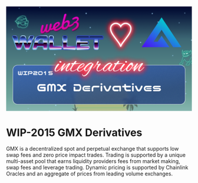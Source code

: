 ![image](../images/2015.png)

# WIP-2015 GMX Derivatives

GMX is a decentralized spot and perpetual exchange that supports low swap fees and zero price impact trades.
Trading is supported by a unique multi-asset pool that earns liquidity providers fees from market making, swap fees and leverage trading.
Dynamic pricing is supported by Chainlink Oracles and an aggregate of prices from leading volume exchanges.